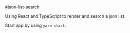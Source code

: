#json-list-search

Using React and TypeScript to render and search a json list.

Start app by using ```yarn start```.


